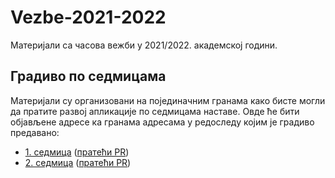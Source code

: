# Vezbe-2021-2022
Материјали са часова вежби у 2021/2022. академској години.

## Градиво по седмицама

Материјали су организовани на појединачним гранама како бисте могли да пратите развој апликације по седмицама наставе. Овде ће бити објављене адресе ка гранама адресама у редоследу којим је градиво предавано:

- [1. седмица](https://github.com/MatfRS2/Vezbe-2021-2022/tree/feature/week-01) ([пратећи PR](https://github.com/MatfRS2/Vezbe-2021-2022/pull/1))
- [2. седмица](https://github.com/MatfRS2/Vezbe-2021-2022/tree/feature/week-02) ([пратећи PR](https://github.com/MatfRS2/Vezbe-2021-2022/pull/2))
